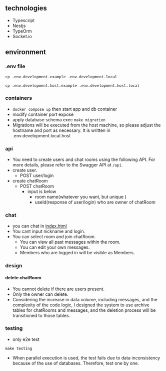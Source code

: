 ## technologies

- Typescript
- Nestjs
- TypeOrm
- Socket.io

## environment

### .env file

`cp .env.development.example .env.development.local`

`cp .env.development.host.example .env.development.host.local`

### containers

- `docker compose up` then start app and db container
- modify container port expose
- apply database schema exec `make migration`
- Migrations will be executed from the host machine, so please adjust the hostname and port as necessary. It is written in .env.development.local.host

### api

- You need to create users and chat rooms using the following API. For more details, please refer to the Swagger API at `/api`.
- create user.
  - POST user/login
- create chatRoom
  - POST chatRoom
    - input is below
      - room name(whatever you want, but unique )
      - useId(response of user/login) who are owner of chatRoom

### chat

- you can chat in [index.html](index.html)
- You cant input nickname and login.
- You can select room and join chatRoom.
  - You can view all past messages within the room.
  - You can edit your own messages.
  - Members who are logged in will be visible as Members.

### design

#### delete chatRoom

- You cannot delete if there are users present.
- Only the owner can delete.
- Considering the increase in data volume, including messages, and the complexity of the code logic, I designed the system to use archive tables for chatRooms and messages, and the deletion process will be transitioned to those tables.


### testing
- only e2e test

`make testing`

- When parallel execution is used, the test fails due to data inconsistency because of the use of databases. Therefore, test one by one.
